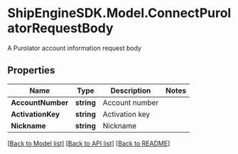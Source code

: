 # ShipEngineSDK.Model.ConnectPurolatorRequestBody
A Purolator account information request body

## Properties

Name | Type | Description | Notes
------------ | ------------- | ------------- | -------------
**AccountNumber** | **string** | Account number | 
**ActivationKey** | **string** | Activation key | 
**Nickname** | **string** | Nickname | 

[[Back to Model list]](../README.md#documentation-for-models) [[Back to API list]](../README.md#documentation-for-api-endpoints) [[Back to README]](../README.md)

